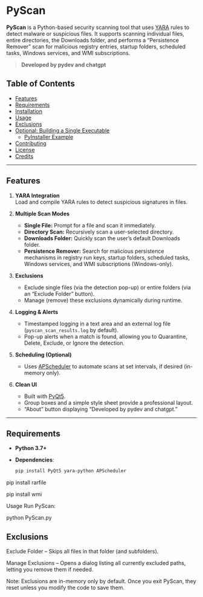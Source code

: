 # PyScan

**PyScan** is a Python-based security scanning tool that uses [YARA](https://virustotal.github.io/yara/) rules to detect malware or suspicious files. It supports scanning individual files, entire directories, the Downloads folder, and performs a “Persistence Remover” scan for malicious registry entries, startup folders, scheduled tasks, Windows services, and WMI subscriptions.

> **Developed by pydev and chatgpt**

## Table of Contents

- [Features](#features)
- [Requirements](#requirements)
- [Installation](#installation)
- [Usage](#usage)
- [Exclusions](#exclusions)
- [Optional: Building a Single Executable](#optional-building-a-single-executable)
  - [PyInstaller Example](#pyinstaller-example)
- [Contributing](#contributing)
- [License](#license)
- [Credits](#credits)

---

## Features

1. **YARA Integration**  
   Load and compile YARA rules to detect suspicious signatures in files.

2. **Multiple Scan Modes**  
   - **Single File:** Prompt for a file and scan it immediately.  
   - **Directory Scan:** Recursively scan a user-selected directory.  
   - **Downloads Folder:** Quickly scan the user’s default Downloads folder.  
   - **Persistence Remover:** Search for malicious persistence mechanisms in registry run keys, startup folders, scheduled tasks, Windows services, and WMI subscriptions (Windows-only).

3. **Exclusions**  
   - Exclude single files (via the detection pop-up) or entire folders (via an “Exclude Folder” button).  
   - Manage (remove) these exclusions dynamically during runtime.

4. **Logging & Alerts**  
   - Timestamped logging in a text area and an external log file (`pyscan_scan_results.log` by default).  
   - Pop-up alerts when a match is found, allowing you to Quarantine, Delete, Exclude, or Ignore the detection.

5. **Scheduling (Optional)**  
   - Uses [APScheduler](https://apscheduler.readthedocs.io/en/stable/) to automate scans at set intervals, if desired (in-memory only).

6. **Clean UI**  
   - Built with [PyQt5](https://pypi.org/project/PyQt5/).  
   - Group boxes and a simple style sheet provide a professional layout.  
   - “About” button displaying “Developed by pydev and chatgpt.”

---

## Requirements

- **Python 3.7+**
- **Dependencies**:

  ```bash
  pip install PyQt5 yara-python APScheduler

pip install rarfile

pip install wmi


Usage
Run PyScan:


python PyScan.py


## Exclusions
Exclude Folder – Skips all files in that folder (and subfolders).

Manage Exclusions – Opens a dialog listing all currently excluded paths, letting you remove them if needed.

Note: Exclusions are in-memory only by default. Once you exit PyScan, they reset unless you modify the code to save them.

